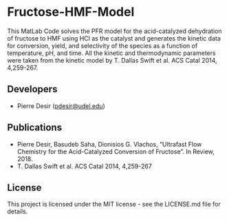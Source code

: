 # Fructose-HMF-Model
This MatLab Code solves the PFR model for the acid-catalyzed dehydration of
fructose to HMF using HCl as the catalyst and generates the kinetic data for 
conversion, yield, and selectivity of the species as a function of temperature, 
pH, and time. All the kinetic and thermodynamic parameters were taken from the 
kinetic model by T. Dallas Swift et al. ACS Catal 2014, 4,259-267.

## Developers
- Pierre Desir (pdesir@udel.edu)

## Publications
- Pierre Desir, Basudeb Saha, Dionisios G. Vlachos, “Ultrafast Flow Chemistry 
  for the Acid-Catalyzed Conversion of Fructose”. In Review, 2018.
- T. Dallas Swift et al. ACS Catal 2014, 4,259-267

## License
This project is licensed under the MIT license - see the LICENSE.md file for 
details.